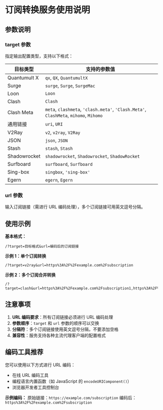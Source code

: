 # 订阅转换服务使用说明

## 参数说明

### target 参数
指定输出配置类型，支持以下格式：

| 目标类型 | 支持的参数值 |
|---------|------------|
| Quantumult X | `qx`, `QX`, `QuantumultX` |
| Surge | `surge`, `Surge`, `SurgeMac` |
| Loon | `Loon` |
| Clash | `Clash` |
| Clash Meta | `meta`, `clashmeta`, `'clash.meta'`, `'Clash.Meta'`, `ClashMeta`, `mihomo`, `Mihomo` |
| 通用链接 | `uri`, `URI` |
| V2Ray | `v2`, `v2ray`, `V2Ray` |
| JSON | `json`, `JSON` |
| Stash | `stash`, `Stash` |
| Shadowrocket | `shadowrocket`, `Shadowrocket`, `ShadowRocket` |
| Surfboard | `surfboard`, `Surfboard` |
| Sing-box | `singbox`, `'sing-box'` |
| Egern | `egern`, `Egern` |

### url 参数
输入订阅链接（需进行 URL 编码处理），多个订阅链接可用英文逗号分隔。

## 使用示例

**基本格式：**
```
/?target=目标格式&url=编码后的订阅链接
```

**示例 1：单个订阅转换**
```
/?target=v2ray&url=https%3A%2F%2Fexample.com%2Fsubscription
```

**示例 2：多个订阅合并转换**
```
/?target=clash&url=https%3A%2F%2Fexample.com%2Fsubscription1,https%3A%2F%2Fexample.com%2Fsubscription2
```

## 注意事项

1. **URL 编码要求**：所有订阅链接必须进行 URL 编码处理
2. **参数顺序**：`target` 和 `url` 参数的顺序可以交换
3. **分隔符**：多个订阅链接使用英文逗号分隔，不要添加空格
4. **兼容性**：服务支持各种主流代理客户端的配置格式

## 编码工具推荐

您可以使用以下方式进行 URL 编码：
- 在线 URL 编码工具
- 编程语言内置函数（如 JavaScript 的 `encodeURIComponent()`）
- 浏览器开发者工具控制台

**示例编码：**
原始链接：`https://example.com/subscription`
编码后：`https%3A%2F%2Fexample.com%2Fsubscription`